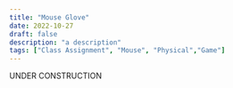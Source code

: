 ```yaml
---
title: "Mouse Glove"
date: 2022-10-27
draft: false
description: "a description"
tags: ["Class Assignment", "Mouse", "Physical","Game"]
---
```

UNDER CONSTRUCTION